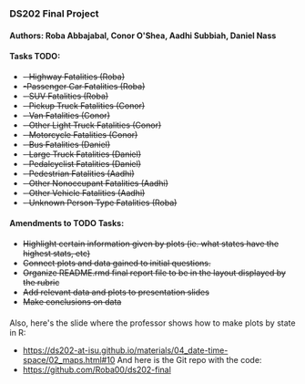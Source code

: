 ### DS202 Final Project

#### Authors: Roba Abbajabal, Conor O'Shea, Aadhi Subbiah, Daniel Nass

#### Tasks TODO:

- ~~- Highway Fatalities (Roba)~~
- ~~-Passenger Car Fatalities (Roba)~~
- ~~- SUV Fatalities (Roba)~~
- ~~- Pickup Truck Fatalities (Conor)~~
- ~~- Van Fatalities (Conor)~~
- ~~- Other Light Truck Fatalities (Conor)~~
- ~~- Motorcycle Fatalities (Conor)~~
- ~~- Bus Fatalities (Daniel)~~
- ~~- Large Truck Fatalities (Daniel)~~
- ~~- Pedalcyclist Fatalities (Daniel)~~
- ~~- Pedestrian Fatalities (Aadhi)~~
- ~~- Other Nonoccupant Fatalities (Aadhi)~~
- ~~- Other Vehicle Fatalities (Aadhi)~~
- ~~- Unknown Person Type Fatalities (Roba)~~

#### Amendments to TODO Tasks:

- ~~Highlight certain information given by plots (ie. what states have the highest stats, etc)~~
- ~~Connect plots and data gained to initial questions.~~
- ~~Organize README.rmd final report file to be in the layout displayed by the rubric~~
- ~~Add relevant data and plots to presentation slides~~
- ~~Make conclusions on data~~

####

Also, here's the slide where the professor shows how to make plots by state in R:
- https://ds202-at-isu.github.io/materials/04_date-time-space/02_maps.html#10
And here is the Git repo with the code:
- https://github.com/Roba00/ds202-final
